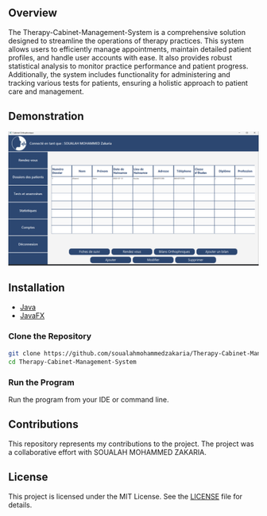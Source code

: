 ## Overview
The Therapy-Cabinet-Management-System is a comprehensive solution designed to streamline the operations of therapy practices. This system allows users to efficiently manage appointments, maintain detailed patient profiles, and handle user accounts with ease. It also provides robust statistical analysis to monitor practice performance and patient progress. Additionally, the system includes functionality for administering and tracking various tests for patients, ensuring a holistic approach to patient care and management.

## Demonstration

![Screenshot](.githubutils/screenshot.png)

## Installation

- [Java](https://www.java.com/)
- [JavaFX](https://openjfx.io/)

### Clone the Repository

```bash
git clone https://github.com/soualahmohammedzakaria/Therapy-Cabinet-Management-System.git
cd Therapy-Cabinet-Management-System
```

### Run the Program

Run the program from your IDE or command line.

## Contributions

This repository represents my contributions to the project. The project was a collaborative effort with SOUALAH MOHAMMED ZAKARIA.

## License

This project is licensed under the MIT License. See the [LICENSE](LICENSE) file for details.
